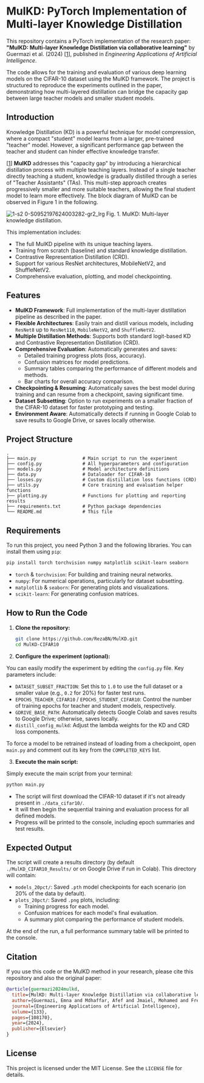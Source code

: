 # MulKD: PyTorch Implementation of Multi-layer Knowledge Distillation

This repository contains a PyTorch implementation of the research paper: **"MulKD: Multi-layer Knowledge Distillation via collaborative learning"** by Guermazi et al. (2024) [[1](https://www.sciencedirect.com/science/article/pii/S0952197624003282)], published in *Engineering Applications of Artificial Intelligence*.

The code allows for the training and evaluation of various deep learning models on the CIFAR-10 dataset using the MulKD framework. The project is structured to reproduce the experiments outlined in the paper, demonstrating how multi-layered distillation can bridge the capacity gap between large teacher models and smaller student models.

## Introduction

Knowledge Distillation (KD) is a powerful technique for model compression, where a compact "student" model learns from a larger, pre-trained "teacher" model. However, a significant performance gap between the teacher and student can hinder effective knowledge transfer.

[[1](https://www.sciencedirect.com/science/article/pii/S0952197624003282)] **MulKD** addresses this "capacity gap" by introducing a hierarchical distillation process with multiple teaching layers. Instead of a single teacher directly teaching a student, knowledge is gradually distilled through a series of "Teacher Assistants" (TAs). This multi-step approach creates progressively smaller and more suitable teachers, allowing the final student model to learn more effectively. The block diagram of MulKD can be observed in Figure 1 in the following.

![1-s2 0-S0952197624003282-gr2_lrg](https://github.com/user-attachments/assets/f44a2d73-1cb4-401b-b4b5-71f3232960ba)
Fig. 1. MulKD: Multi-layer knowledge distillation.


This implementation includes:

  * The full MulKD pipeline with its unique teaching layers.
  * Training from scratch (baseline) and standard knowledge distillation.
  * Contrastive Representation Distillation (CRD).
  * Support for various ResNet architectures, MobileNetV2, and ShuffleNetV2.
  * Comprehensive evaluation, plotting, and model checkpointing.

## Features

  * **MulKD Framework**: Full implementation of the multi-layer distillation pipeline as described in the paper.
  * **Flexible Architectures**: Easily train and distill various models, including `ResNet8` up to `ResNet110`, `MobileNetV2`, and `ShuffleNetV2`.
  * **Multiple Distillation Methods**: Supports both standard logit-based KD and Contrastive Representation Distillation (CRD).
  * **Comprehensive Evaluation**: Automatically generates and saves:
      * Detailed training progress plots (loss, accuracy).
      * Confusion matrices for model predictions.
      * Summary tables comparing the performance of different models and methods.
      * Bar charts for overall accuracy comparison.
  * **Checkpointing & Resuming**: Automatically saves the best model during training and can resume from a checkpoint, saving significant time.
  * **Dataset Subsetting**: Option to run experiments on a smaller fraction of the CIFAR-10 dataset for faster prototyping and testing.
  * **Environment Aware**: Automatically detects if running in Google Colab to save results to Google Drive, or saves locally otherwise.

## Project Structure

```
.
├── main.py                 # Main script to run the experiment
├── config.py               # All hyperparameters and configuration
├── models.py               # Model architecture definitions
├── data.py                 # Dataloader for CIFAR-10
├── losses.py               # Custom distillation loss functions (CRD)
├── utils.py                # Core training and evaluation helper functions
├── plotting.py             # Functions for plotting and reporting results
├── requirements.txt        # Python package dependencies
└── README.md               # This file
```

## Requirements

To run this project, you need Python 3 and the following libraries. You can install them using `pip`:

```bash
pip install torch torchvision numpy matplotlib scikit-learn seaborn
```

  * `torch` & `torchvision`: For building and training neural networks.
  * `numpy`: For numerical operations, particularly for dataset subsetting.
  * `matplotlib` & `seaborn`: For generating plots and visualizations.
  * `scikit-learn`: For generating confusion matrices.

## How to Run the Code

1.  **Clone the repository:**

    ```bash
    git clone https://github.com/RezaBN/MulKD.git
    cd MulKD-CIFAR10
    ```

2.  **Configure the experiment (optional):**

You can easily modify the experiment by editing the `config.py` file. Key parameters include:

  - `DATASET_SUBSET_FRACTION`: Set this to `1.0` to use the full dataset or a smaller value (e.g., `0.2` for 20%) for faster test runs.
  - `EPOCHS_TEACHER_CIFAR10` / `EPOCHS_STUDENT_CIFAR10`: Control the number of training epochs for teacher and student models, respectively.
  - `GDRIVE_BASE_PATH`: Automatically detects Google Colab and saves results to Google Drive; otherwise, saves locally.
  - `distill_config_mulkd`: Adjust the lambda weights for the KD and CRD loss components.

To force a model to be retrained instead of loading from a checkpoint, open `main.py` and comment out its key from the `COMPLETED_KEYS` list.

3.  **Execute the main script:**

Simply execute the main script from your terminal:

```bash
python main.py
```

  - The script will first download the CIFAR-10 dataset if it's not already present in `./data_cifar10/`.
  - It will then begin the sequential training and evaluation process for all defined models.
  - Progress will be printed to the console, including epoch summaries and test results.


## Expected Output

The script will create a results directory (by default `./MulKD_CIFAR10_Results/` or on Google Drive if run in Colab). This directory will contain:

  - `models_20pct/`: Saved `.pth` model checkpoints for each scenario (on 20% of the data by default).
  - `plots_20pct/`: Saved `.png` plots, including:
      - Training progress for each model.
      - Confusion matrices for each model's final evaluation.
      - A summary plot comparing the performance of student models.

At the end of the run, a full performance summary table will be printed to the console.

## Citation

If you use this code or the MulKD method in your research, please cite this repository and also the original paper:

```bibtex
@article{guermazi2024mulkd,
  title={MulKD: Multi-layer Knowledge Distillation via collaborative learning},
  author={Guermazi, Emna and Mdhaffar, Afef and Jmaiel, Mohamed and Freisleben, Bernd},
  journal={Engineering Applications of Artificial Intelligence},
  volume={133},
  pages={108170},
  year={2024},
  publisher={Elsevier}
}
```

## License

This project is licensed under the MIT License. See the `LICENSE` file for details.

